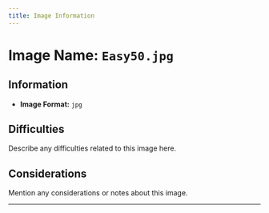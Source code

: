 ```yaml
---
title: Image Information
---
```


# Image Name: `Easy50.jpg`

## Information

- **Image Format:** `jpg`

## Difficulties

Describe any difficulties related to this image here.

## Considerations

Mention any considerations or notes about this image.

---
